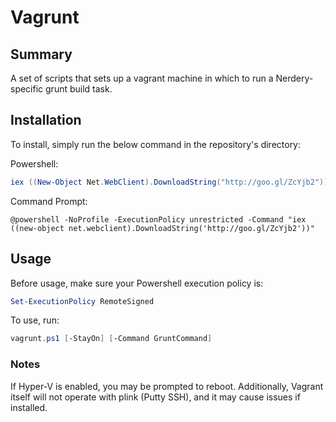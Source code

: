 Vagrunt
=======

## Summary

A set of scripts that sets up a vagrant machine in which to run a Nerdery-specific grunt build task.

## Installation

To install, simply run the below command in the repository's directory:

Powershell:

```powershell
iex ((New-Object Net.WebClient).DownloadString("http://goo.gl/ZcYjb2"))
```

Command Prompt:

`@powershell -NoProfile -ExecutionPolicy unrestricted -Command "iex ((new-object net.webclient).DownloadString('http://goo.gl/ZcYjb2'))"`

## Usage

Before usage, make sure your Powershell execution policy is:

```powershell
Set-ExecutionPolicy RemoteSigned
```

To use, run:

```powershell
vagrunt.ps1 [-StayOn] [-Command GruntCommand]
```

### Notes

If Hyper-V is enabled, you may be prompted to reboot.  Additionally, Vagrant itself will not operate with plink (Putty SSH), and it may cause issues if installed.